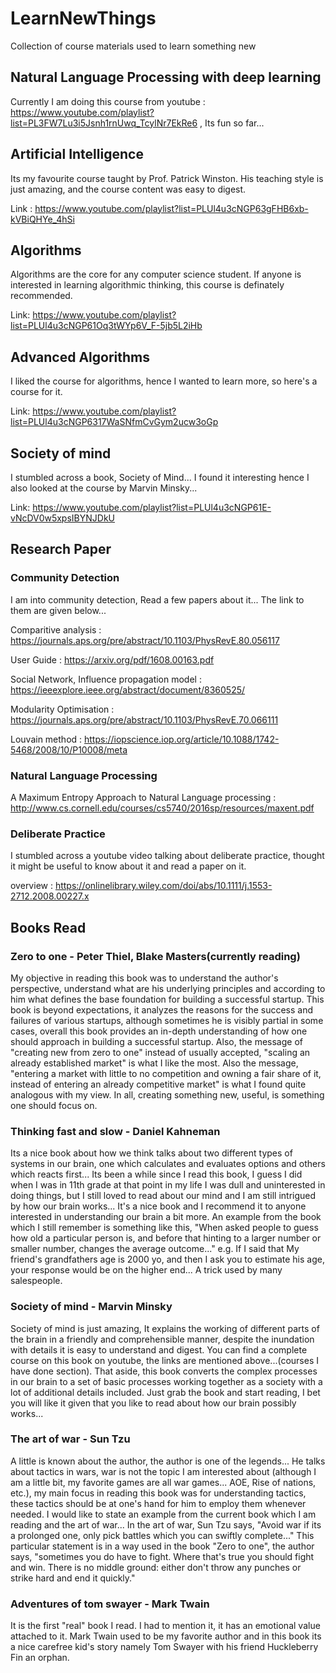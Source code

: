# LearnNewThings
Collection of course materials used to learn something new

## Natural Language Processing with deep learning
Currently I am doing this course from youtube : https://www.youtube.com/playlist?list=PL3FW7Lu3i5Jsnh1rnUwq_TcylNr7EkRe6 , 
Its fun so far...

## Artificial Intelligence
Its my favourite course taught by Prof. Patrick Winston. His teaching style is just amazing, and the course content was easy to digest.

Link : https://www.youtube.com/playlist?list=PLUl4u3cNGP63gFHB6xb-kVBiQHYe_4hSi

## Algorithms

Algorithms are the core for any computer science student. If anyone is interested in learning algorithmic thinking, this course is definately recommended.

Link: https://www.youtube.com/playlist?list=PLUl4u3cNGP61Oq3tWYp6V_F-5jb5L2iHb

## Advanced Algorithms

I liked the course for algorithms, hence I wanted to learn more, so here's a course for it.

Link: https://www.youtube.com/playlist?list=PLUl4u3cNGP6317WaSNfmCvGym2ucw3oGp


## Society of mind

I stumbled across a book, Society of Mind... I found it interesting hence I also looked at the course by Marvin Minsky...

Link: https://www.youtube.com/playlist?list=PLUl4u3cNGP61E-vNcDV0w5xpsIBYNJDkU


## Research Paper

### Community Detection
I am into community detection, Read a few papers about it... The link to them are given below...

Comparitive analysis : https://journals.aps.org/pre/abstract/10.1103/PhysRevE.80.056117

User Guide : https://arxiv.org/pdf/1608.00163.pdf

Social Network, Influence propagation model : https://ieeexplore.ieee.org/abstract/document/8360525/

Modularity Optimisation : https://journals.aps.org/pre/abstract/10.1103/PhysRevE.70.066111

Louvain method : https://iopscience.iop.org/article/10.1088/1742-5468/2008/10/P10008/meta

### Natural Language Processing

A Maximum Entropy Approach to Natural Language processing  : http://www.cs.cornell.edu/courses/cs5740/2016sp/resources/maxent.pdf




### Deliberate Practice

I stumbled across a youtube video talking about deliberate practice, thought it might be useful to know about it and read a paper on it.

overview : https://onlinelibrary.wiley.com/doi/abs/10.1111/j.1553-2712.2008.00227.x


## Books Read

### Zero to one - Peter Thiel, Blake Masters(currently reading)
My objective in reading this book was to understand the author's perspective, understand what are his underlying principles and according to him what defines the base foundation for building a successful startup. This book is beyond expectations, it analyzes the reasons for the success and failures of various startups, although sometimes he is visibly partial in some cases, overall this book provides an in-depth understanding of how one should approach in building a successful startup. Also, the message of "creating new from zero to one" instead of usually accepted, "scaling an already established market" is what I like the most. Also the message, "entering a market with little to no competition and owning a fair share of it, instead of entering an already competitive market" is what I found quite analogous with my view. In all, creating something new, useful, is something one should focus on. 

### Thinking fast and slow - Daniel Kahneman
Its a nice book about how we think talks about two different types of systems in our brain, one which calculates and evaluates options and others which reacts first... Its been a while since I read this book, I guess I did when I was in 11th grade at that point in my life I was dull and uninterested in doing things, but I still loved to read about our mind and I am still intrigued by how our brain works... It's a nice book and I recommend it to anyone interested in understanding our brain a bit more. An example from the book which I still remember is something like this, "When asked people to guess how old a particular person is, and before that hinting to a larger number or smaller number, changes the average outcome..." e.g. If I said that My friend's grandfathers age is 2000 yo, and then I ask you to estimate his age, your response would be on the higher end... A trick used by many salespeople.

### Society of mind - Marvin Minsky
Society of mind is just amazing, It explains the working of different parts of the brain in a friendly and comprehensible manner, despite the inundation with details it is easy to understand and digest. You can find a complete course on this book on youtube, the links are mentioned above...(courses I have done section). That aside, this book converts the complex processes in our brain to a set of basic processes working together as a society with a lot of additional details included. Just grab the book and start reading, I bet you will like it given that you like to read about how our brain possibly works...

### The art of war  - Sun Tzu
A little is known about the author, the author is one of the legends... He talks about tactics in wars, war is not the topic I am interested about (although I am a little bit, my favorite games are all war games... AOE, Rise of nations, etc.), my main focus in reading this book was for understanding tactics, these tactics should be at one's hand for him to employ them whenever needed. I would like to state an example from the current book which I am reading and the art of war... In the art of war, Sun Tzu says, "Avoid war if its a prolonged one, only pick battles which you can swiftly complete..." This particular statement is in a way used in the book "Zero to one", the author says, "sometimes you do have to fight. Where that's true you should fight and win. There is no middle ground: either don't throw any punches or strike hard and end it quickly."

### Adventures of tom swayer - Mark Twain
It is the first "real" book I read. I had to mention it, it has an emotional value attached to it. Mark Twain used to be my favorite author and in this book its a nice carefree kid's story namely Tom Swayer with his friend Huckleberry Fin an orphan. 
